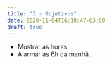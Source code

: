 ```yaml
---
title: "3 - Objetivos"
date: 2020-11-04T16:10:47-03:00
draft: true
---
```

- Mostrar as horas.
- Alarmar as 6h da manhã.
